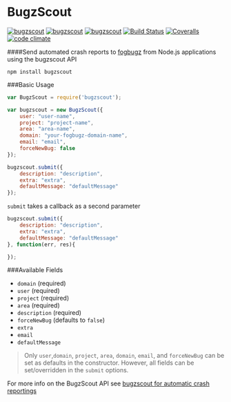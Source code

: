 # BugzScout
[![bugzscout](http://img.shields.io/npm/v/bugzscout.svg?style=flat-square)](https://www.npmjs.com/package/bugzscout)
[![bugzscout](http://img.shields.io/npm/dm/bugzscout.svg?style=flat-square)](https://www.npmjs.com/package/bugzscout)
[![bugzscout](http://img.shields.io/npm/l/bugzscout.svg?style=flat-square)](https://www.npmjs.com/package/bugzscout)
[![Build Status](https://img.shields.io/travis/qualitybath/bugzscout.svg?style=flat-square)](https://travis-ci.org/qualitybath/bugzscout)
[![Coveralls](https://img.shields.io/coveralls/qualitybath/bugzscout.svg?style=flat-square)](https://coveralls.io/r/qualitybath/bugzscout)
[![code climate](https://img.shields.io/codeclimate/github/qualitybath/bugzscout.svg?style=flat-square)](https://codeclimate.com/github/qualitybath/bugzscout)

####Send automated crash reports to [fogbugz](http://www.fogcreek.com/fogbugz/) from Node.js applications using the bugzscout API

```
npm install bugzscout
```

###Basic Usage

```javascript
var BugzScout = require('bugzscout');

var bugzscout = new BugzScout({
	user: "user-name",
	project: "project-name",
	area: "area-name",
	domain: "your-fogbugz-domain-name",
	email: "email",
	forceNewBug: false
});

bugzscout.submit({
	description: "description",
	extra: "extra",
	defaultMessage: "defaultMessage"
});
```

`submit` takes a callback as a second parameter

```javascript
bugzscout.submit({
	description: "description",
	extra: "extra",
	defaultMessage: "defaultMessage"
}, function(err, res){

});
```
###Available Fields
* `domain` (required)
* `user` (required)
* `project` (required)
* `area` (required)
* `description` (required)
* `forceNewBug` (defaults to `false`)
* `extra`
* `email`
* `defaultMessage`

> Only `user`,`domain`, `project`, `area`, `domain`, `email`, and `forceNewBug` can be set as defaults in the constructor. However,  all fields can be set/overridden in the `submit` options.

For more info on the BugzScout API see [bugzscout for automatic crash reportings](http://help.fogcreek.com/7566/bugzscout-for-automatic-crash-reporting)
